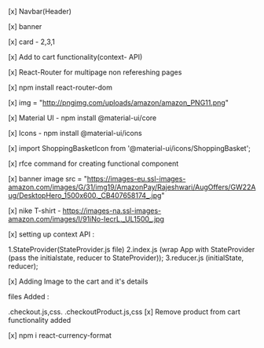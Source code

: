 [x] Navbar(Header)

[x] banner

[x] card - 2,3,1

[x] Add to cart functionality(context- API)

[x] React-Router for multipage non refereshing pages

[x] npm install react-router-dom

[x] img = "http://pngimg.com/uploads/amazon/amazon_PNG11.png"

[x] Material UI - npm install @material-ui/core

[x] Icons - npm install @material-ui/icons

[x] import ShoppingBasketIcon from '@material-ui/icons/ShoppingBasket';

[x] rfce command for creating functional component

[x] banner image src = "https://images-eu.ssl-images-amazon.com/images/G/31/img19/AmazonPay/Rajeshwari/AugOffers/GW22Aug/DesktopHero_1500x600._CB407658174_.jpg"

[x] nike T-shirt - https://images-na.ssl-images-amazon.com/images/I/91iNo-IecrL._UL1500_.jpg

[x] setting up context API :

1.StateProvider(StateProvider.js file) 2.index.js (wrap App with StateProvider (pass the initialstate, reducer to StateProvider)); 3.reducer.js (initialState, reducer);

[x] Adding Image to the cart and it's details

files Added : 

 .checkout.js,css.
 .checkoutProduct.js,css
[x] Remove product from cart functionality added

[x] npm i react-currency-format